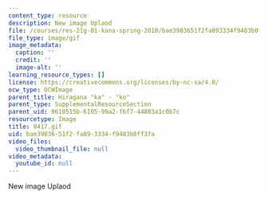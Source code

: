 ```yaml
---
content_type: resource
description: New image Uplaod
file: /courses/res-21g-01-kana-spring-2010/bae3983651f2fa893334f9483b0ff3fa_0417.gif
file_type: image/gif
image_metadata:
  caption: ''
  credit: ''
  image-alt: ''
learning_resource_types: []
license: https://creativecommons.org/licenses/by-nc-sa/4.0/
ocw_type: OCWImage
parent_title: Hiragana "ka" - "ko"
parent_type: SupplementalResourceSection
parent_uid: 0610515b-6105-99a2-f6f7-44803a1c0b7c
resourcetype: Image
title: 0417.gif
uid: bae39836-51f2-fa89-3334-f9483b0ff3fa
video_files:
  video_thumbnail_file: null
video_metadata:
  youtube_id: null
---
```

New image Uplaod